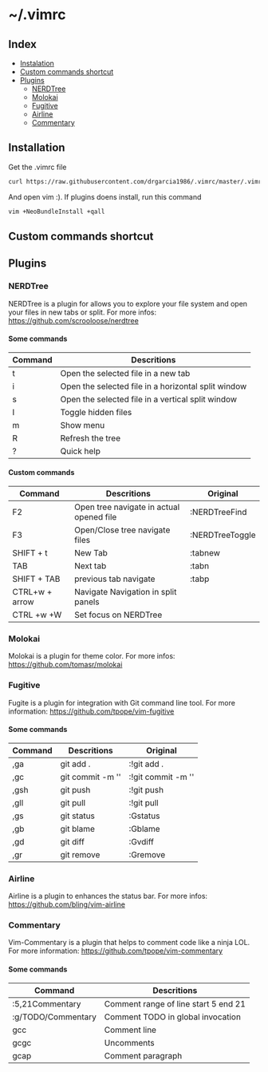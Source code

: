# ~/.vimrc

## Index

* [Instalation](#instalation)
* [Custom commands shortcut](#custom-commands-shortcut)
* [Plugins](#plugins)
    * [NERDTree](#nerdtree)
    * [Molokai](#molokai)
    * [Fugitive](#fugitive)
    * [Airline](#airline)
    * [Commentary](#commentary)

## Installation
Get the .vimrc file
```bash
curl https://raw.githubusercontent.com/drgarcia1986/.vimrc/master/.vimrc > ~/.vimrc
```
And open vim :). If plugins doens install, run this command
```bash
vim +NeoBundleInstall +qall
```

## Custom commands shortcut

## Plugins
### NERDTree
NERDTree is a plugin for allows you to explore your file system and open your files in new tabs or split.
For more infos: https://github.com/scrooloose/nerdtree

#### Some commands
| Command | Descritions |
|---------|-------------|
| t | Open the selected file in a new tab |
| i | Open the selected file in a horizontal split window |
| s | Open the selected file in a vertical split window |
| I | Toggle hidden files |
| m | Show menu |
| R | Refresh the tree |
| ? | Quick help |

#### Custom commands
| Command | Descritions | Original |
|---------|-------------|----------|
| F2 | Open tree navigate in actual opened file | :NERDTreeFind |
| F3 | Open/Close tree navigate files | :NERDTreeToggle |
| SHIFT + t | New Tab | :tabnew |
| TAB | Next tab | :tabn |
| SHIFT + TAB | previous tab navigate | :tabp |
| CTRL+w + arrow | Navigate Navigation in split panels |
| CTRL +w +W | Set focus on NERDTree |

### Molokai 
Molokai is a plugin for theme color. 
For more infos: https://github.com/tomasr/molokai

### Fugitive
Fugite is a plugin for integration with Git command line tool.
For more information: https://github.com/tpope/vim-fugitive

#### Some commands 
| Command | Descritions | Original |
|---------|-------------|----------|
| ,ga | git add .  | :!git add . | 
| ,gc | git commit -m '' | :!git commit -m '' |
| ,gsh | git push | :!git push |
| ,gll | git pull | :!git pull |
| ,gs | git status | :Gstatus |
| ,gb | git blame | :Gblame |
| ,gd | git diff | :Gvdiff |
| ,gr | git remove | :Gremove |

### Airline
Airline is a plugin to enhances the status bar.
For more infos: https://github.com/bling/vim-airline

### Commentary
Vim-Commentary is a plugin that helps to comment code like a ninja LOL.
For more information: https://github.com/tpope/vim-commentary

#### Some commands
| Command | Descritions |
|---------|-------------|
| :5,21Commentary | Comment range of line start 5 end 21 |
| :g/TODO/Commentary | Comment TODO in global invocation |
| gcc | Comment line |
| gcgc | Uncomments |
| gcap | Comment paragraph | 
